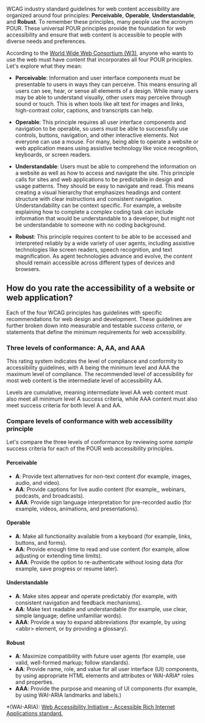 WCAG industry standard guidelines for web content accessibility are organized around four principles: **Perceivable**, **Operable**, **Understandable**, and **Robust**. To remember these principles, many people use the acronym POUR. These universal POUR principles provide the foundation for web accessibility and ensure that web content is accessible to people with diverse needs and preferences. 

According to the [World Wide Web Consortium (W3)](https://www.w3.org/TR/UNDERSTANDING-WCAG20/intro.html), anyone who wants to use the web must have content that incorporates all four POUR principles. Let's explore what they mean:

- **Perceivable**: Information and user interface components must be presentable to users in ways they can perceive. This means ensuring all users can see, hear, or sense all elements of a design. While many users may be able to understand visually, other users may perceive through sound or touch. This is when tools like alt text for images and links, high-contrast color, captions, and transcripts can help.

- **Operable**: This principle requires all user interface components and navigation to be operable, so users must be able to successfully use controls, buttons, navigation, and other interactive elements. Not everyone can use a mouse. For many, being able to operate a website or web application means using assistive technology like voice recognition, keyboards, or screen readers.

- **Understandable**: Users must be able to comprehend the information on a website as well as how to access and navigate the site. This principle calls for sites and web applications to be predictable in design and usage patterns. They should be easy to navigate and read. This means creating a visual hierarchy that emphasizes headings and content structure with clear instructions and consistent navigation. Understandability can be context specific. For example, a website explaining how to complete a complex coding task can include information that would be understandable to a developer, but might not be understandable to someone with no coding background.

- **Robust**: This principle requires content to be able to be accessed and interpreted reliably by a wide variety of user agents, including assistive technologies like screen readers, speech recognition, and text magnification. As agent technologies advance and evolve, the content should remain accessible across different types of devices and browsers.

## How do you rate the accessibility of a website or web application?

Each of the four WCAG principles has guidelines with specific recommendations for web design and development. These guidelines are further broken down into measurable and testable *success criteria*, or statements that define the minimum requirements for web accessibility.

### Three levels of conformance: A, AA, and AAA

This rating system indicates the level of compliance and conformity to accessibility guidelines, with A being the minimum level and AAA the maximum level of compliance. The recommended level of accessibility for most web content is the intermediate level of accessibility AA.

Levels are cumulative, meaning intermediate level AA web content must also meet all minimum level A success criteria, while AAA content must also meet success criteria for both level A and AA.

### Compare levels of conformance with web accessibility principle

Let's compare the three levels of conformance by reviewing some *sample* success criteria for each of the POUR web accessibility principles.

#### Perceivable

- **A**: Provide text alternatives for non-text content (for example, images, audio, and video).
- **AA**: Provide captions for live audio content (for example,, webinars, podcasts, and broadcasts).
- **AAA**: Provide sign language interpretation for pre-recorded audio (for example, videos, animations, and presentations).

#### Operable

- **A**: Make all functionality available from a keyboard (for example, links, buttons, and forms).
- **AA**: Provide enough time to read and use content (for example, allow adjusting or extending time limits).
- **AAA**: Provide the option to re-authenticate without losing data (for example, save progress or resume later).

#### Understandable

- **A**: Make sites appear and operate predictably (for example, with consistent navigation and feedback mechanisms).
- **AA**: Make text readable and understandable (for example, use clear, simple language; define unfamiliar words).
- **AAA**: Provide a way to expand abbreviations (for example, by using \<abbr> element, or by providing a glossary).

#### Robust

- **A**: Maximize compatibility with future user agents (for example, use valid, well-formed markup; follow standards).
- **AA**: Provide name, role, and value for all user interface (UI) components, by using appropriate HTML elements and attributes or WAI-ARIA* roles and properties.
- **AAA**: Provide the purpose and meaning of UI components (for example, by using WAI-ARIA landmarks and labels.)

*(WAI-ARIA): [Web Accessibility Initiative - Accessible Rich Internet Applications standard.](https://www.w3.org/WAI/standards-guidelines/aria/)